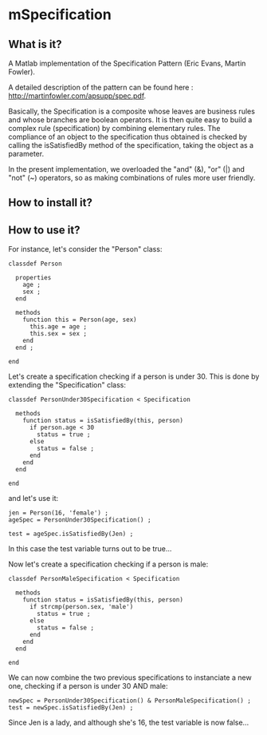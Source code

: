 mSpecification
==============

## What is it?
A Matlab implementation of the Specification Pattern (Eric Evans, Martin Fowler).

A detailed description of the pattern can be found here : http://martinfowler.com/apsupp/spec.pdf.

Basically, the Specification is a composite whose leaves are business rules and whose branches are boolean operators. It is then quite easy to build a complex rule (specification) by combining elementary rules. The compliance of an object to the specification thus obtained is checked by calling the isSatisfiedBy method of the specification, taking the object as a parameter.

In the present implementation, we overloaded the "and" (&), "or" (|) and "not" (~) operators, so as making combinations of rules more user friendly.


## How to install it?



## How to use it?
For instance, let's consider the "Person" class:


    classdef Person
    
      properties
        age ;
        sex ;
      end
      
      methods
        function this = Person(age, sex)
          this.age = age ;
          this.sex = sex ;
        end
      end ;
      
    end


Let's create a specification checking if a person is under 30. This is done by extending the "Specification" class:


    classdef PersonUnder30Specification < Specification
    
      methods
        function status = isSatisfiedBy(this, person)
          if person.age < 30
            status = true ;
          else
            status = false ;
          end
        end
      end
      
    end


and let's use it:


    jen = Person(16, 'female') ;
    ageSpec = PersonUnder30Specification() ;
    
    test = ageSpec.isSatisfiedBy(Jen) ;


In this case the test variable turns out to be true...


Now let's create a specification checking if a person is male:


    classdef PersonMaleSpecification < Specification
    
      methods
        function status = isSatisfiedBy(this, person)
          if strcmp(person.sex, 'male')
            status = true ;
          else
            status = false ;
          end
        end
      end
      
    end


We can now combine the two previous specifications to instanciate a new one, checking if a person is under 30 AND male:


    newSpec = PersonUnder30Specification() & PersonMaleSpecification() ;
    test = newSpec.isSatisfiedBy(Jen) ;


Since Jen is a lady, and although she's 16, the test variable is now false...


